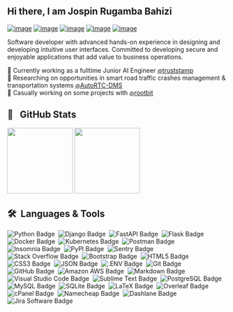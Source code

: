 ## Hi there, I am Jospin Rugamba Bahizi

[![image](https://img.shields.io/badge/Website-333c42?style=for-the-badge&logo=medium&logoColor=e1ff01&textColor=e1ff01)](https://rugamba.xyz)
[![image](https://img.shields.io/badge/Gmail-333c42?style=for-the-badge&logo=gmail&logoColor=e1ff01)](mailto:rugambajospin@gmail.com)
[![image](https://img.shields.io/badge/LinkedIn-333c42?style=for-the-badge&logo=linkedin&logoColor=e1ff01)](https://www.linkedin.com/in/jospinbahizi/)
[![image](https://img.shields.io/badge/Instagram-333c42?style=for-the-badge&logo=instagram&logoColor=e1ff01)](https://www.instagram.com/rugamba.jpeg/)
[![image](https://img.shields.io/badge/Twitter-333c42?style=for-the-badge&logo=twitter&logoColor=e1ff01)](https://twitter.com/jospinbahizi)


Software developer with advanced hands-on experience in designing and developing intuitive user interfaces. Committed to developing secure and enjoyable applications that add value to business operations.

🔭 Currently working as a fulltime Junior AI Engineer [<small>@</small>truststamp](https://truststamp.net) <br>
🌱 Researching on opportunities in smart road traffic crashes management & transportation systems [<small>@</small>AutoRTC-DMS](http://autortc.rw/) <br>
👯 Casually working on some projects with [<small>@</small>rootbit](http://rootbit.rw)

## 🚀 &nbsp; GitHub Stats 
<div>
<img src="https://github-readme-stats.vercel.app/api?username=jospinbahizi&show_icons=true&hide_border=true&theme=nord&inlude_all_commits=true&count_private=true&show_owner=true&bg_color=333c42&title_color=e1ff01&icon_color=e1ff01&border_radius=4.5" height="150">
<img src="https://github-readme-stats.vercel.app/api/top-langs/?username=jospinbahizi&layout=compact&show_icons=true&hide_border=true&theme=nord&inlude_all_commits=true&count_private=true&show_owner=true&size_weight=0&count_weight=1&bg_color=333c42&title_color=e1ff01&icon_color=e1ff01&border_radius=4.5" height="150">
</div>

<!--START_SECTION:waka-->
<!--END_SECTION:waka-->

## 🛠 &nbsp;Languages &amp; Tools
![Python Badge](https://img.shields.io/badge/Python-333C42?logo=python&logoColor=e1ff01&style=flat)&nbsp;
![Django Badge](https://img.shields.io/badge/Django-333C42?logo=django&logoColor=e1ff01&style=flat)&nbsp;
![FastAPI Badge](https://img.shields.io/badge/FastAPI-333C42?logo=fastapi&logoColor=e1ff01&style=flat)&nbsp;
![Flask Badge](https://img.shields.io/badge/Flask-333C42?logo=flask&logoColor=e1ff01&style=flat)&nbsp;
![Docker Badge](https://img.shields.io/badge/Docker-333C42?logo=docker&logoColor=e1ff01&style=flat)&nbsp;
![Kubernetes Badge](https://img.shields.io/badge/Kubernetes-333C42?logo=kubernetes&logoColor=e1ff01&style=flat)&nbsp;
![Postman Badge](https://img.shields.io/badge/Postman-333C42?logo=postman&logoColor=e1ff01&style=flat)&nbsp;
![Insomnia Badge](https://img.shields.io/badge/Insomnia-333C42?logo=insomnia&logoColor=e1ff01&style=flat)&nbsp;
![PyPI Badge](https://img.shields.io/badge/PyPI-333C42?logo=pypi&logoColor=e1ff01&style=flat)&nbsp;
![Sentry Badge](https://img.shields.io/badge/Sentry-333C42?logo=sentry&logoColor=e1ff01&style=flat)&nbsp;
![Stack Overflow Badge](https://img.shields.io/badge/Stack%20Overflow-333C42?logo=stackoverflow&logoColor=e1ff01&style=flat)&nbsp;
![Bootstrap Badge](https://img.shields.io/badge/Bootstrap-333C42?logo=bootstrap&logoColor=e1ff01&style=flat)&nbsp;
![HTML5 Badge](https://img.shields.io/badge/HTML5-333C42?logo=html5&logoColor=e1ff01&style=flat)&nbsp;
![CSS3 Badge](https://img.shields.io/badge/CSS3-333C42?logo=css3&logoColor=e1ff01&style=flat)&nbsp;
![JSON Badge](https://img.shields.io/badge/JSON-333C42?logo=json&logoColor=e1ff01&style=flat)&nbsp;
![.ENV Badge](https://img.shields.io/badge/.ENV-333C42?logo=dotenv&logoColor=e1ff01&style=flat)&nbsp;
![Git Badge](https://img.shields.io/badge/Git-333C42?logo=git&logoColor=e1ff01&style=flat)&nbsp;
![GitHub Badge](https://img.shields.io/badge/GitHub-333C42?logo=github&logoColor=e1ff01&style=flat)&nbsp;
![Amazon AWS Badge](https://img.shields.io/badge/Amazon%20AWS-333C42?logo=amazonaws&logoColor=e1ff01&style=flat)&nbsp;
![Markdown Badge](https://img.shields.io/badge/Markdown-333C42?logo=markdown&logoColor=e1ff01&style=flat)&nbsp;
![Visual Studio Code Badge](https://img.shields.io/badge/Visual%20Studio%20Code-333C42?logo=visualstudiocode&logoColor=e1ff01&style=flat)&nbsp;
![Sublime Text Badge](https://img.shields.io/badge/Sublime%20Text-333C42?logo=sublimetext&logoColor=e1ff01&style=flat)&nbsp;
![PostgreSQL Badge](https://img.shields.io/badge/PostgreSQL-333C42?logo=postgresql&logoColor=e1ff01&style=flat)&nbsp;
![MySQL Badge](https://img.shields.io/badge/MySQL-333C42?logo=mysql&logoColor=e1ff01&style=flat)&nbsp;
![SQLite Badge](https://img.shields.io/badge/SQLite-333C42?logo=sqlite&logoColor=e1ff01&style=flat)&nbsp;
![LaTeX Badge](https://img.shields.io/badge/LaTeX-333C42?logo=latex&logoColor=e1ff01&style=flat)&nbsp;
![Overleaf Badge](https://img.shields.io/badge/Overleaf-333C42?logo=overleaf&logoColor=e1ff01&style=flat)&nbsp;
![cPanel Badge](https://img.shields.io/badge/cPanel-333C42?logo=cpanel&logoColor=e1ff01&style=flat)&nbsp;
![Namecheap Badge](https://img.shields.io/badge/Namecheap-333C42?logo=namecheap&logoColor=e1ff01&style=flat)&nbsp;
![Dashlane Badge](https://img.shields.io/badge/Dashlane-333C42?logo=dashlane&logoColor=e1ff01&style=flat)&nbsp;
![Jira Software Badge](https://img.shields.io/badge/Jira%20Software-333C42?logo=jirasoftware&logoColor=e1ff01&style=flat)&nbsp;
